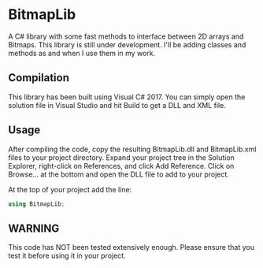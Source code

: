 # BitmapLib
A C# library with some fast methods to interface between 2D arrays and Bitmaps. This library is still under development. I'll be adding classes and methods as and when I use them in my work.

## Compilation
This library has been built using Visual C# 2017. You can simply open the solution file in Visual Studio and hit Build to get a DLL and XML file.

## Usage
After compiling the code, copy the resulting BitmapLib.dll and BitmapLib.xml files to your project directory. Expand your project tree in the Solution Explorer, right-click on References, and click Add Reference. Click on Browse... at the bottom and open the DLL file to add to your project.

At the top of your project add the line:
```cs
using BitmapLib;
```

## WARNING
This code has NOT been tested extensively enough. Please ensure that you test it before using it in your project.
